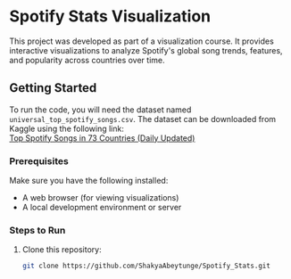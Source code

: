 # Spotify Stats Visualization

This project was developed as part of a visualization course. It provides interactive visualizations to analyze Spotify's global song trends, features, and popularity across countries over time.

## Getting Started

To run the code, you will need the dataset named `universal_top_spotify_songs.csv`. The dataset can be downloaded from Kaggle using the following link:  
[Top Spotify Songs in 73 Countries (Daily Updated)](https://www.kaggle.com/datasets/asaniczka/top-spotify-songs-in-73-countries-daily-updated)

### Prerequisites

Make sure you have the following installed:
- A web browser (for viewing visualizations)
- A local development environment or server

### Steps to Run

1. Clone this repository:
   ```bash
   git clone https://github.com/ShakyaAbeytunge/Spotify_Stats.git
